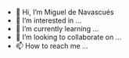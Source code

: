 - 👋 Hi, I’m Miguel de Navascués
- 👀 I’m interested in ...
- 🌱 I’m currently learning ...
- 💞️ I’m looking to collaborate on ...
- 📫 How to reach me ...


